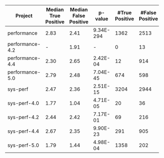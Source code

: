 | Project         	| Median True Positive  	| Median False Positive   	| p-value   	| #True Positive 	| #False Positive 	|
|-----------------	|------------------------	|-------------------------	|-----------	|----------------	|-----------------	|
| performance     	| 2.83                   	| 2.41                    	| 9.34E-294 	| 1362           	| 2513            	|
| performance-4.2 	| -                      	| 1.91                    	| -         	| 0              	| 13              	|
| performance-4.4 	| 2.30                   	| 2.65                    	| 2.42E-04  	| 12             	| 914             	|
| performance-5.0 	| 2.79                   	| 2.48                    	| 7.04E-45  	| 674            	| 598             	|
| sys-perf        	| 2.47                   	| 2.36                    	| 2.51E-15  	| 3204           	| 2944            	|
| sys-perf-4.0    	| 1.77                   	| 1.04                    	| 4.71E-05  	| 20             	| 36              	|
| sys-perf-4.2    	| 2.44                   	| 2.42                    	| 7.17E-01  	| 69             	| 216             	|
| sys-perf-4.4    	| 2.67                   	| 2.35                    	| 9.90E-23  	| 291            	| 905             	|
| sys-perf-5.0    	| 1.79                   	| 1.44                    	| 4.98E-04  	| 1358           	| 202             	|
